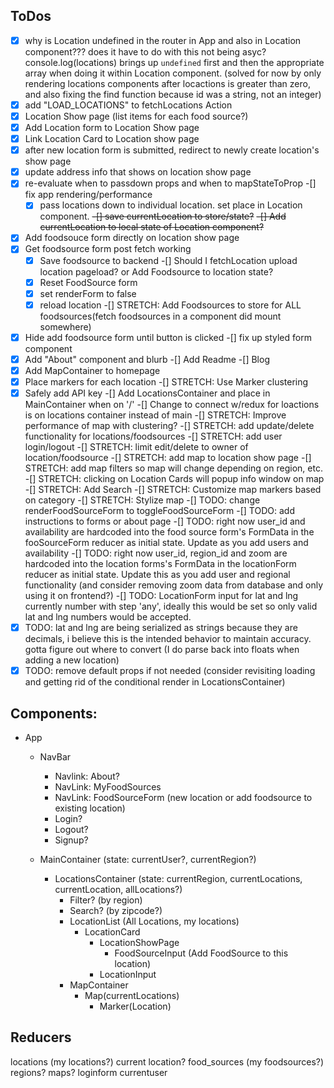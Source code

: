 ## ToDos

-[x] why is Location undefined in the router in App and also in Location component??? does it have to do with this not being asyc? console.log(locations) brings up `undefined` first and then the appropriate array when doing it within Location component. (solved for now by only rendering locations components after locactions is greater than zero, and also fixing the find function because id was a string, not an integer)
-[x] add "LOAD_LOCATIONS" to fetchLocations Action
-[x] Location Show page (list items for each food source?)
-[x] Add Location form to Location Show page
-[x] Link Location Card to Location show page
-[x] after new location form is submitted, redirect to newly create location's show page
-[x] update address info that shows on location show page
-[x] re-evaluate when to passdown props and when to mapStateToProp
    -[] fix app rendering/performance
    -[x] pass locations down to individual location. set place in Location component. 
    ~~-[] save currentLocation to store/state?~~
    ~~-[] Add currentLocation to local state of Location component?~~
-[x] Add foodsouce form directly on location show page
-[x] Get foodsource form post fetch working
    -[x] Save foodsource to backend
    -[] Should I fetchLocation upload location pageload? or Add Foodsource to location state?
    -[x] Reset FoodSource form
    -[x] set renderForm to false
    -[x] reload location
    -[] STRETCH: Add Foodsources to store for ALL foodsources(fetch foodsources in a component did mount somewhere)
-[x] Hide add foodsource form until button is clicked
-[] fix up styled form component
-[x] Add "About" component and blurb
-[] Add Readme
-[] Blog
-[x] Add MapContainer to homepage
-[x] Place markers for each location
-[] STRETCH: Use Marker clustering
-[x] Safely add API key
-[] Add LocationsContainer and place in MainContainer when on '/'
    -[] Change to connect w/redux for loactions is on locations container instead of main
-[] STRETCH: Improve performance of map with clustering?
-[] STRETCH: add update/delete functionality for locations/foodsources
-[] STRETCH: add user login/logout
-[] STRETCH: limit edit/delete to owner of location/foodsource
-[] STRETCH: add map to location show page
-[] STRETCH: add map filters so map will change depending on region, etc.
-[] STRETCH: clicking on Location Cards will popup info window on map
-[] STRETCH: Add Search
-[] STRETCH: Customize map markers based on category
-[] STRETCH: Stylize map
-[] TODO: change renderFoodSourceForm to toggleFoodSourceForm
-[] TODO: add instructions to forms or about page
-[] TODO: right now user_id and availability are hardcoded into the food source form's FormData in the fooSourceForm reducer as initial state. Update as you add users and availability
-[] TODO: right now user_id, region_id and zoom are hardcoded into the location forms's FormData in the locationForm reducer as initial state. Update this as you add user and regional functionality (and consider removing zoom data from database and only using it on frontend?)
-[] TODO: LocationForm input for lat and lng currently number with step 'any', ideally this would be set so only valid lat and lng numbers would be accepted.
-[x] TODO: lat and lng are being serialized as strings because they are decimals, i believe this is the intended behavior to maintain accuracy. gotta figure out where to convert (I do parse back into floats when adding a new location)
-[x] TODO: remove default props if not needed (consider revisiting loading and getting rid of the conditional render in LocationsContainer)

## Components:
- App
    - NavBar
        - Navlink: About?
        - NavLink: MyFoodSources
        - NavLink: FoodSourceForm (new location or add foodsource to existing location)
        - Login?
        - Logout?
        - Signup?
    - MainContainer (state: currentUser?, currentRegion?)
    
        - LocationsContainer (state: currentRegion, currentLocations, currentLocation, allLocations?)
            - Filter? (by region)
            - Search? (by zipcode?)
            - LocationList (All Locations, my locations)
                - LocationCard
                    - LocationShowPage
                        - FoodSourceInput (Add FoodSource to this location)
                    - LocationInput
            - MapContainer
                - Map(currentLocations)
                    - Marker(Location)


## Reducers

locations
(my locations?)
current location?
food_sources
(my foodsources?)
regions?
maps?
loginform
currentuser


